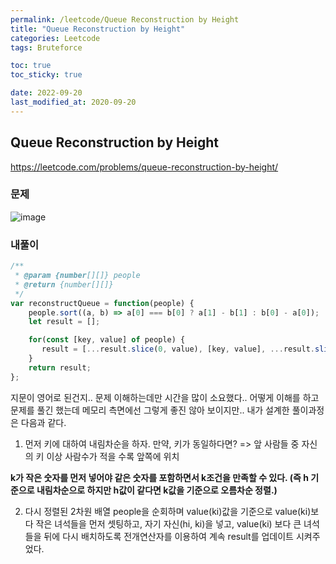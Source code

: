 ```yaml
---
permalink: /leetcode/Queue Reconstruction by Height
title: "Queue Reconstruction by Height"
categories: Leetcode
tags: Bruteforce

toc: true
toc_sticky: true

date: 2022-09-20
last_modified_at: 2020-09-20
---
```


## Queue Reconstruction by Height

https://leetcode.com/problems/queue-reconstruction-by-height/

### 문제

![image](https://user-images.githubusercontent.com/45479309/191151699-5af335f5-9170-4f78-a11c-430e06c49956.png)

### 내풀이

```javascript
/**
 * @param {number[][]} people
 * @return {number[][]}
 */
var reconstructQueue = function(people) {
    people.sort((a, b) => a[0] === b[0] ? a[1] - b[1] : b[0] - a[0]);
    let result = [];

    for(const [key, value] of people) {
       result = [...result.slice(0, value), [key, value], ...result.slice(value)];
    }
    return result;
};
```

지문이 영어로 된건지.. 문제 이해하는데만 시간을 많이 소요했다.. 어떻게 이해를 하고 문제를 풀긴 했는데 메모리 측면에선 그렇게 좋진 않아 보이지만.. 내가 설계한 풀이과정은 다음과 같다.

1. 먼저 키에 대하여 내림차순을 하자. 만약, 키가 동일하다면? => 앞 사람들 중 자신의 키 이상 사람수가 적을 수록 앞쪽에 위치  

**k가 작은 숫자를 먼저 넣어야 같은 숫자를 포함하면서 k조건을 만족할 수 있다. (즉 h 기준으로 내림차순으로 하지만 h값이 같다면 k값을 기준으로 오름차순 정렬.)**

2. 다시 정렬된 2차원 배열 people을 순회하며 value(ki)값을 기준으로 value(ki)보다 작은 녀석들을 먼저 셋팅하고, 자기 자신(hi, ki)을 넣고, value(ki) 보다 큰 녀석들을 뒤에 다시 배치하도록 전개연산자를 이용하여 계속 result를 업데이트 시켜주었다.

